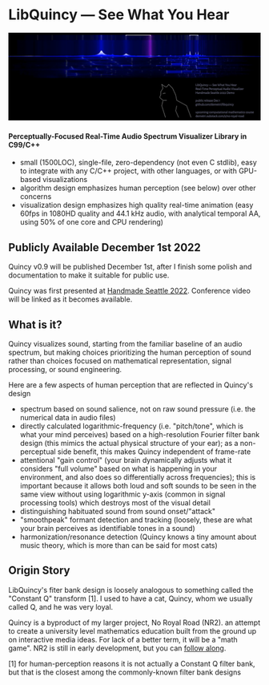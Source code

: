 # LibQuincy &mdash; See What You Hear
<img src="readme_assets/quincy_hms22.png" width=800>

#### Perceptually-Focused Real-Time Audio Spectrum Visualizer Library in C99/C++

* small (1500LOC), single-file, zero-dependency (not even C stdlib),  easy to integrate with any C/C++ project, with other languages, or with GPU-based visualizations
* algorithm design emphasizes human perception (see below) over other concerns
* visualization design emphasizes high quality real-time animation (easy 60fps in 1080HD quality and 44.1 kHz audio, with analytical temporal AA, using 50% of one core and CPU rendering)

## Publicly Available December 1st 2022
Quincy v0.9 will be published December 1st, after I finish some polish and documentation to make it suitable for public use.

Quincy was first presented at [Handmade Seattle 2022](https://handmade-seattle.com/). Conference video will be linked as it becomes available.


## What is it?

Quincy visualizes sound, starting from the familiar baseline of an audio spectrum, but making choices prioritizing the human perception of sound rather than choices focused on mathematical representation, signal processing, or sound engineering.

Here are a few aspects of human perception that are reflected in Quincy's design

* spectrum based on sound salience, not on raw sound pressure (i.e. the numerical data in audio files)
* directly calculated logarithmic-frequency (i.e. "pitch/tone", which is what your mind perceives) based on a high-resolution Fourier filter bank design (this mimics the actual physical structure of your ear); as a non-perceptual side benefit, this makes Quincy independent of frame-rate
* attentional "gain control" (your brain dynamically adjusts what it considers "full volume" based on what is happening in your environment, and also does so differentially across frequencies); this is important because it allows both loud and soft sounds to be seen in the same view without using logarithmic y-axis (common in signal processing tools) which destroys most of the visual detail
* distinguishing habituated sound from sound onset/"attack"
* "smoothpeak" formant detection and tracking (loosely, these are what your brain perceives as identifiable tones in a sound)
* harmonization/resonance detection (Quincy knows a tiny amount about music theory, which is more than can be said for most cats)

## Origin Story

LibQuincy's fiter bank design is loosely analogous to something called the "Constant Q" transform [1]. I used to have a cat, Quincy, whom we usually called Q, and he was very loyal.

Quincy is a byproduct of my larger project, No Royal Road (NR2). an attempt to create a university level mathematics education built from the ground up on interactive media ideas. For lack of a better term, it will be a "math game". NR2 is still in early development, but you can [follow along](demetri.substack.com/s/no-royal-road). 

[1] for human-perception reasons it is not actually a Constant Q filter bank, but that is the closest among the commonly-known filter bank designs
